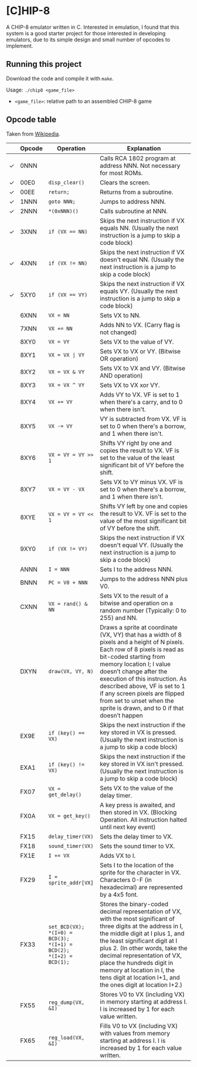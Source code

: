 # [C]HIP-8
A CHIP-8 emulator written in C. Interested in emulation, I found that this system 
is a good starter project for those interested in developing emulators, due to its 
simple design and small number of opcodes to implement.

## Running this project
Download the code and compile it with `make`.

Usage: `./chip8 <game_file>`
- `<game_file>`: relative path to an assembled CHIP-8 game

## Opcode table
Taken from [Wikipedia](https://en.wikipedia.org/wiki/CHIP-8).

|   | Opcode | Operation | Explanation |
|---|--------|-----------|-------------|
| ✓ | 0NNN | | Calls RCA 1802 program at address NNN. Not necessary for most ROMs. |
| ✓ | 00E0 | `disp_clear()` | Clears the screen. |
| ✓ | 00EE | `return;` | Returns from a subroutine. |
| ✓ | 1NNN | `goto NNN;` | Jumps to address NNN. |
| ✓ | 2NNN | `*(0xNNN)()` | Calls subroutine at NNN. |
| ✓ | 3XNN | `if (VX == NN)` | Skips the next instruction if VX equals NN. (Usually the next instruction is a jump to skip a code block) |
| ✓ | 4XNN | `if (VX != NN)` | Skips the next instruction if VX doesn't equal NN. (Usually the next instruction is a jump to skip a code block) |
| ✓ | 5XY0 | `if (VX == VY)` | Skips the next instruction if VX equals VY. (Usually the next instruction is a jump to skip a code block) |
|  | 6XNN | `VX = NN` | Sets VX to NN. |
|  | 7XNN | `VX += NN` | Adds NN to VX. (Carry flag is not changed) |
|  | 8XY0 | `VX = VY` | Sets VX to the value of VY. |
|  | 8XY1 | `VX = VX \| VY` | Sets VX to VX or VY. (Bitwise OR operation) |
|  | 8XY2 | `VX = VX & VY` | Sets VX to VX and VY. (Bitwise AND operation) |
|  | 8XY3 | `VX = VX ^ VY` | Sets VX to VX xor VY. |
|  | 8XY4 | `VX += VY` | Adds VY to VX. VF is set to 1 when there's a carry, and to 0 when there isn't. |
|  | 8XY5 | `VX -= VY` | VY is subtracted from VX. VF is set to 0 when there's a borrow, and 1 when there isn't. |
|  | 8XY6 | `VX = VY = VY >> 1` | Shifts VY right by one and copies the result to VX. VF is set to the value of the least significant bit of VY before the shift. |
|  | 8XY7 | `VX = VY - VX` | Sets VX to VY minus VX. VF is set to 0 when there's a borrow, and 1 when there isn't. |
|  | 8XYE | `VX = VY = VY << 1` | Shifts VY left by one and copies the result to VX. VF is set to the value of the most significant bit of VY before the shift. |
|  | 9XY0 | `if (VX != VY)` | Skips the next instruction if VX doesn't equal VY. (Usually the next instruction is a jump to skip a code block) |
|  | ANNN | `I = NNN` | Sets I to the address NNN. |
|  | BNNN | `PC = V0 + NNN` | Jumps to the address NNN plus V0. |
|  | CXNN | `VX = rand() & NN` | Sets VX to the result of a bitwise and operation on a random number (Typically: 0 to 255) and NN. |
|  | DXYN | `draw(VX, VY, N)` | Draws a sprite at coordinate (VX, VY) that has a width of 8 pixels and a height of N pixels. Each row of 8 pixels is read as bit-coded starting from memory location I; I value doesn’t change after the execution of this instruction. As described above, VF is set to 1 if any screen pixels are flipped from set to unset when the sprite is drawn, and to 0 if that doesn’t happen |
|  | EX9E | `if (key() == VX)` | Skips the next instruction if the key stored in VX is pressed. (Usually the next instruction is a jump to skip a code block) |
|  | EXA1 | `if (key() != VX)` | Skips the next instruction if the key stored in VX isn't pressed. (Usually the next instruction is a jump to skip a code block) |
|  | FX07 | `VX = get_delay()` | Sets VX to the value of the delay timer. |
|  | FX0A | `VX = get_key()` | A key press is awaited, and then stored in VX. (Blocking Operation. All instruction halted until next key event) |
|  | FX15 | `delay_timer(VX)` | Sets the delay timer to VX. |
|  | FX18 | `sound_timer(VX)` | Sets the sound timer to VX. |
|  | FX1E | `I += VX` | Adds VX to I. |
|  | FX29 | `I = sprite_addr[VX]` | Sets I to the location of the sprite for the character in VX. Characters 0-F (in hexadecimal) are represented by a 4x5 font. |
|  | FX33 | `set_BCD(VX);`<br>`*(I+0) = BCD(3);`<br>`*(I+1) = BCD(2);`<br>`*(I+2) = BCD(1);` | Stores the binary-coded decimal representation of VX, with the most significant of three digits at the address in I, the middle digit at I plus 1, and the least significant digit at I plus 2. (In other words, take the decimal representation of VX, place the hundreds digit in memory at location in I, the tens digit at location I+1, and the ones digit at location I+2.) |
|  | FX55 | `reg_dump(VX, &I)` | Stores V0 to VX (including VX) in memory starting at address I. I is increased by 1 for each value written. |
|  | FX65 | `reg_load(VX, &I)` | Fills V0 to VX (including VX) with values from memory starting at address I. I is increased by 1 for each value written. |
